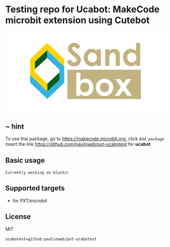 # Testing repo for Ucabot: MakeCode microbit extension using Cutebot

![](/image.png/)

## ~ hint

To use this package, go to https://makecode.microbit.org, click ``Add package`` insert the link https://github.com/paulinaeb/pxt-ucabotest for **ucabot**

## Basic usage
```
Currently working on blocks!
```

## Supported targets

* for PXT/microbit

## License

MIT

```package
ucabotest=github:paulinaeb/pxt-ucabotest
```